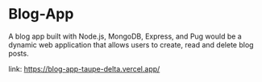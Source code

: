 # Blog-App
 A blog app built with Node.js, MongoDB, Express, and Pug would be a dynamic web application that allows users to create, read and delete blog posts. 

 link: https://blog-app-taupe-delta.vercel.app/
